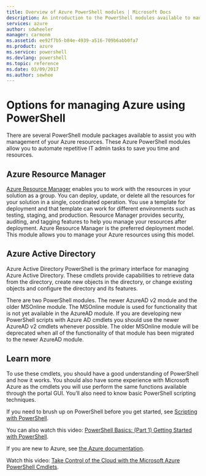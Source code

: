 ```yaml
---
title: Overview of Azure PowerShell modules | Microsoft Docs
description: An introduction to the PowerShell modules available to manage Azure resources.
services: azure
author: sdwheeler
manager: carmonm
ms.assetid: ee92f7b5-b84e-4939-a516-709b6abb0fa7
ms.product: azure
ms.service: powershell
ms.devlang: powershell
ms.topic: reference
ms.date: 03/09/2017
ms.author: sewhee
---
```


# Options for managing Azure using PowerShell

There are several PowerShell module packages available to assist you with management of your Azure
resources. These Azure PowerShell modules allow you to automate repetitive IT admin tasks to save
you time and resources.

## Azure Resource Manager

[Azure Resource Manager](/azure/azure-resource-manager/resource-group-overview) enables you to work
with the resources in your solution as a group. You can deploy, update, or delete all the resources
for your solution in a single, coordinated operation. You use a template for deployment and that
template can work for different environments such as testing, staging, and production. Resource
Manager provides security, auditing, and tagging features to help you manage your resources after
deployment. Azure Resource Manager is the preferred deployment model. This module allows you to
manage your Azure resources using this model.

## Azure Active Directory

Azure Active Directory PowerShell is the primary interface for managing Azure Active Directory.
These cmdlets provide capabilities to retrieve data from the directory, create new objects in the
directory, or change existing objects and configure the directory and its features.

There are two PowerShell modules. The newer AzureAD v2 module and the older MSOnline module. The
MSOnline module is used for functionality that is not yet available in the AzureAD module. If you
are developing new PowerShell scripts with Azure AD cmdlets you should use the newer AzureAD v2
cmdlets whenever possible. The older MSOnline module will be deprecated when all of the
functionality of that module has been migrated to the newer AzureAD module.

## Learn more

To use these cmdlets, you should have a good understanding of PowerShell and how it works. You
should also have some experience with Microsoft Azure as the cmdlets you will use perform the same
functions available through the portal GUI. You’ll also need to know basic PowerShell scripting
techniques.

If you need to brush up on PowerShell before you get started, see
[Scripting with PowerShell](https://technet.microsoft.com/library/bb978526.aspx).

You can also watch this video:
[PowerShell Basics: (Part 1) Getting Started with PowerShell](https://channel9.msdn.com/Blogs/Taste-of-Premier/azps-conceptsBasicsPart1).

If you are new to Azure, see [the Azure documentation](https://docs.microsoft.com/azure/).

Watch this video:
[Take Control of the Cloud with the Microsoft Azure PowerShell Cmdlets](https://channel9.msdn.com/Events/TechEd/NorthAmerica/2013/WAD-B305#fbid=).
